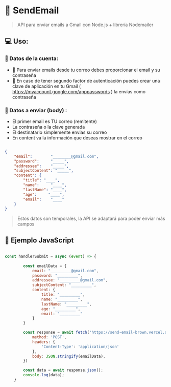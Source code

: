 # 📧 SendEmail
> API para enviar emails a Gmail con Node.js + librería Nodemailer

## 💻 Uso:
### 🔐 Datos de la cuenta:
- 🙊 Para enviar emails desde tu correo debes proporcionar el email y su contraseña
- 💢 En caso de tener segundo factor de autenticación puedes crear una clave de aplicación en tu Gmail (  https://myaccount.google.com/apppasswords ) la envías como contraseña

### 📃 Datos a enviar (body) :
- El primer email es TU correo (remitente)
- La contraseña o la clave generada
- El destinatario simplemente envias su correo
- En content va la información que deseas mostrar en el correo

```json

{
    "email":        "________@gmail.com",
    "password":     "_____",
    "addressee":    "_____",
	"subjectContent": "_____",
    "content": {
        "title": "____",
        "name":     "____",
        "lastName": "____",
        "age":     "____",
        "email":    "____"
    }
}

```
> Estos datos son temporales, la API se adaptará para poder enviar más campos 

## 💛 Ejemplo JavaScript
```javascript

const handlerSubmit = async (event) => {
       
        const emailData = {
            email: "_________@gmail.com",
            password: "_________",
            addressee: "_________@gmail.com",
            subjectContent: "_________",
            content: {
                title: "_________",
                name: "_________",
                lastName: "_________",
                age: "_________",
                email: "_________"
            }
        }

        const response = await fetch('https://send-email-brown.vercel.app/send', {
            method: 'POST',
            headers: {
                'Content-Type': 'application/json'
            },
            body: JSON.stringify(emailData),
        })

        const data = await response.json();
        console.log(data);
    }

```